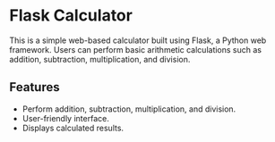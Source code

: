 
# Flask Calculator

This is a simple web-based calculator built using Flask, a Python web framework. Users can perform basic arithmetic calculations such as addition, subtraction, multiplication, and division.

## Features

- Perform addition, subtraction, multiplication, and division.
- User-friendly interface.
- Displays calculated results.


